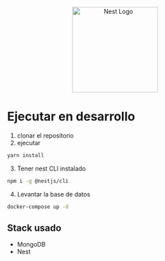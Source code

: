 <p align="center">
  <a href="http://nestjs.com/" target="blank"><img src="https://nestjs.com/img/logo-small.svg" width="200" alt="Nest Logo" /></a>
</p>

# Ejecutar en desarrollo

1. clonar el repositorio
2. ejecutar

```sh
yarn install
```

3. Tener nest CLI instalado

```sh
npm i -g @nestjs/cli
```

4. Levantar la base de datos

```sh
docker-compose up -d
```

## Stack usado

* MongoDB
* Nest

